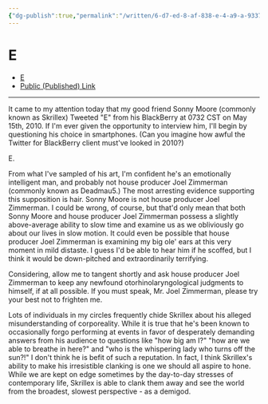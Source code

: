 ```yaml
---
{"dg-publish":true,"permalink":"/written/6-d7-ed-8-af-838-e-4-a9-a-9337-b02257-ca-2569/","dgHomeLink":true,"dgPassFrontmatter":false}
---
```


# E

- [E](simplenote://note/20eb2da6-58eb-418b-8bd2-bdf17b55d197)
- [Public (Published) Link](http://simp.ly/publish/kfmsHG)

---

It came to my attention today that my good friend Sonny Moore (commonly known as Skrillex) Tweeted "E" from his BlackBerry at 0732 CST on May 15th, 2010. If I'm ever given the opportunity to interview him, I'll begin by questioning his choice in smartphones. (Can you imagine how awful the Twitter for BlackBerry client must've looked in 2010?)

E.

From what I've sampled of his art, I'm confident he's an emotionally intelligent man, and probably not house producer Joel Zimmerman (commonly known as Deadmau5.) The most arresting evidence supporting this supposition is hair. Sonny Moore is not house producer Joel Zimmerman. I could be wrong, of course, but that'd only mean that both Sonny Moore and house producer Joel Zimmerman possess a slightly above-average ability to slow time and examine us as we obliviously go about our lives in slow motion. It could even be possible that house producer Joel Zimmerman is examining my big ole' ears at this very moment in mild distaste. I guess I'd be able to hear him if he scoffed, but I think it would be down-pitched and extraordinarily terrifying.

Considering, allow me to tangent shortly and ask house producer Joel Zimmerman to keep any newfound otorhinolaryngological judgments to himself, if at all possible. If you must speak, Mr. Joel Zimmerman, please try your best not to frighten me.

Lots of individuals in my circles frequently chide Skrillex about his alleged misunderstanding of corporeality. While it is true that he's been known to occasionally forgo performing at events in favor of desperately demanding answers from his audience to questions like "how big am I?" "how are we able to breathe in here?" and "who is the whispering lady who turns off the sun?!" I don't think he is befit of such a reputation. In fact, I think Skrillex's ability to make his irresistible clanking is one we should all aspire to hone. While we are kept on edge sometimes by the day-to-day stresses of contemporary life, Skrillex is able to clank them away and see the world from the broadest, slowest perspective - as a demigod.